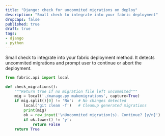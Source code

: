 ```yaml
---
title: "Django: check for uncommited migrations on deploy"
description: "Small check to integrate into your fabric deployment"
dropcaps: false
published: true
draft: true
tags:
- django
- python
---
```

Small check to integrate into your fabric deployment method. It detects uncommited migrations and 
prompt user to continue or abort the deployment.

```python
from fabric.api import local

def check_migrations():
    """Return true if no migration file left uncommited"""
    mig = local('./manage.py makemigrations', capture=True)
    if mig.split()[0] != 'No':  # No changes detected
        local('git clean -f')   # Cleanup generated migrations
        print(mig)
        ok = raw_input('\nUncommited migration(s). Continue? [y/n]')
        if ok.lower() != 'y':
            return False
    return True
```
